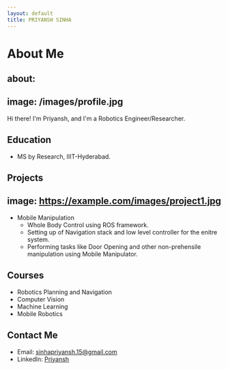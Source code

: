 ```yaml
---
layout: default
title: PRIYANSH SINHA
---
```

# About Me
## about:
 ## image: /images/profile.jpg
  
Hi there! I'm Priyansh, and I'm a Robotics Engineer/Researcher.

## Education

- MS by Research, IIIT-Hyderabad.

## Projects

## image: https://example.com/images/project1.jpg

- Mobile Manipulation
    - Whole Body Control using ROS framework.
    - Setting up of Navigation stack and low level controller for the enitre system.
    - Performing tasks like Door Opening and other non-prehensile manipulation using Mobile Manipulator.

## Courses 

- Robotics Planning and Navigation
- Computer Vision
- Machine Learning
- Mobile Robotics

## Contact Me

- Email: [sinhapriyansh.15@gmail.com](mailto:sinhapriyansh.15@gmail.com)
- LinkedIn: [Priyansh](https://www.linkedin.com/in/priyansh-sinha-a4984b178/)
